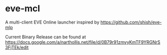 eve-mcl
=======

A multi-client EVE Online launcher inspired by https://github.com/shish/eve-mlp

Current Binary Release can be found at https://docs.google.com/a/narthollis.net/file/d/0B79r91zmvyKmTF9YRGNrS3FjTEk/edit